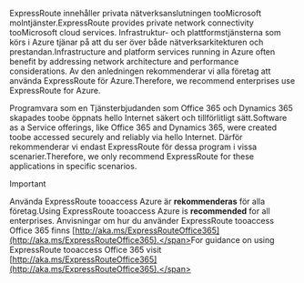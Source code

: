 <span data-ttu-id="a0a1b-101">ExpressRoute innehåller privata nätverksanslutningen tooMicrosoft molntjänster.</span><span class="sxs-lookup"><span data-stu-id="a0a1b-101">ExpressRoute provides private network connectivity tooMicrosoft cloud services.</span></span> <span data-ttu-id="a0a1b-102">Infrastruktur- och plattformstjänsterna som körs i Azure tjänar på att du ser över både nätverksarkitekturen och prestandan.</span><span class="sxs-lookup"><span data-stu-id="a0a1b-102">Infrastructure and platform services running in Azure often benefit by addressing network architecture and performance considerations.</span></span> <span data-ttu-id="a0a1b-103">Av den anledningen rekommenderar vi alla företag att använda ExpressRoute för Azure.</span><span class="sxs-lookup"><span data-stu-id="a0a1b-103">Therefore, we recommend enterprises use ExpressRoute for Azure.</span></span>

<span data-ttu-id="a0a1b-104">Programvara som en Tjänsterbjudanden som Office 365 och Dynamics 365 skapades toobe öppnats hello Internet säkert och tillförlitligt sätt.</span><span class="sxs-lookup"><span data-stu-id="a0a1b-104">Software as a Service offerings, like Office 365 and Dynamics 365, were created toobe accessed securely and reliably via hello Internet.</span></span>  <span data-ttu-id="a0a1b-105">Därför rekommenderar vi endast ExpressRoute för dessa program i vissa scenarier.</span><span class="sxs-lookup"><span data-stu-id="a0a1b-105">Therefore, we only recommend ExpressRoute for these applications in specific scenarios.</span></span>

> [!IMPORTANT]
> <span data-ttu-id="a0a1b-106">Använda ExpressRoute tooaccess Azure är **rekommenderas** för alla företag.</span><span class="sxs-lookup"><span data-stu-id="a0a1b-106">Using ExpressRoute tooaccess Azure is **recommended** for all enterprises.</span></span> <span data-ttu-id="a0a1b-107">Anvisningar om hur du använder ExpressRoute tooaccess Office 365 finns [http://aka.ms/ExpressRouteOffice365](http://aka.ms/ExpressRouteOffice365).</span><span class="sxs-lookup"><span data-stu-id="a0a1b-107">For guidance on using ExpressRoute tooaccess Office 365 visit [http://aka.ms/ExpressRouteOffice365](http://aka.ms/ExpressRouteOffice365).</span></span>
> 
> 

